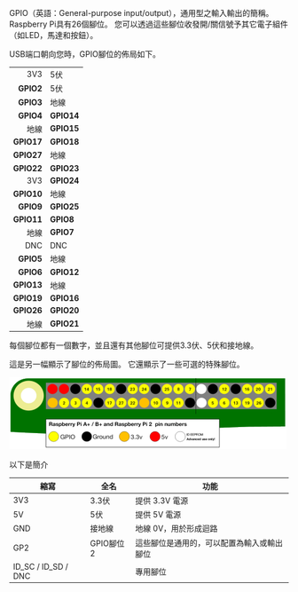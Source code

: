 GPIO（英語：General-purpose input/output），通用型之輸入輸出的簡稱。 Raspberry Pi具有26個腳位。 您可以透過這些腳位收發開/關信號予其它電子組件（如LED，馬達和按鈕）。

USB端口朝向您時，GPIO腳位的佈局如下。

|            |            |
| ----------:|:---------- |
|        3V3 | 5伏         |
|  **GPIO2** | 5伏         |
|  **GPIO3** | 地線         |
|  **GPIO4** | **GPIO14** |
|         地線 | **GPIO15** |
| **GPIO17** | **GPIO18** |
| **GPIO27** | 地線         |
| **GPIO22** | **GPIO23** |
|        3V3 | **GPIO24** |
| **GPIO10** | 地線         |
|  **GPIO9** | **GPIO25** |
| **GPIO11** | **GPIO8**  |
|         地線 | **GPIO7**  |
|        DNC | DNC        |
|  **GPIO5** | 地線         |
|  **GPIO6** | **GPIO12** |
| **GPIO13** | 地線         |
| **GPIO19** | **GPIO16** |
| **GPIO26** | **GPIO20** |
|         地線 | **GPIO21** |

每個腳位都有一個數字，並且還有其他腳位可提供3.3伏、5伏和接地線。

這是另一幅顯示了腳位的佈局圖。 它還顯示了一些可選的特殊腳位。

![pinout](images/pinout.png)

以下是簡介

| 縮寫                    | 全名      | 功能                    |
| --------------------- | ------- | --------------------- |
| 3V3                   | 3.3伏    | 提供 3.3V 電源            |
| 5V                    | 5伏      | 提供 5V 電源              |
| GND                   | 接地線     | 地線 0V，用於形成迴路          |
| GP2                   | GPIO腳位2 | 這些腳位是通用的，可以配置為輸入或輸出腳位 |
| ID_SC / ID_SD / DNC |         | 專用腳位                  |
